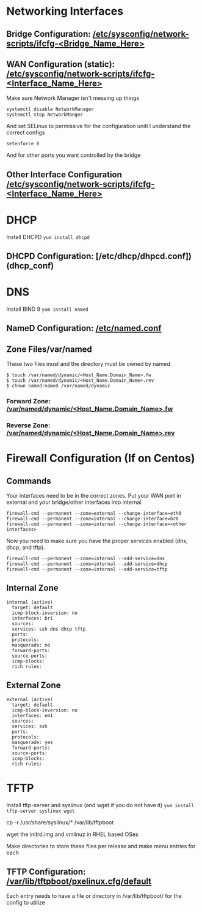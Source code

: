 # Networking Interfaces

## Bridge Configuration:  [/etc/sysconfig/network-scripts/ifcfg-<Bridge_Name_Here>](bridge_conf)

## WAN Configuration (static):  [/etc/sysconfig/network-scripts/ifcfg-<Interface_Name_Here>](wan_conf)
Make sure Network Manager isn't messing up things
```
systemctl disable NetworkManager
systemctl stop NetworkManger
```
And set SELinux to permissive for the configuration unitl I understand the correct configs
```
setenforce 0

```
And for other ports you want controlled by the bridge
## Other Interface Configuration [/etc/sysconfig/network-scripts/ifcfg-<Interface_Name_Here>](slave_interface_config)

# DHCP

Install DHCPD
``` yum install dhcpd ```
## DHCPD Configuration:  [/etc/dhcp/dhpcd.conf])(dhcp_conf)

# DNS

Install BIND 9
``` yum install named ```
## NameD Configuration: [/etc/named.conf](named_conf)

## Zone Files/var/named

These two files must and the directory must be owned by named

```
$ touch /var/named/dynamic/<Host_Name.Domain_Name>.fw
$ touch /var/named/dynamic/<Host_Name.Domain_Name>.rev
$ chown named:named /var/named/dynamic
```

### Forward Zone: [/var/named/dynamic/<Host_Name.Domain_Name>.fw](forward_zone_conf)

### Reverse Zone: [/var/named/dynamic/<Host_Name.Domain_Name>.rev](reverse_zone_conf)

# Firewall Configuration (If on Centos)

## Commands

Your interfaces need to be in the correct zones.  Put your WAN port in external and your bridge/other interfaces into internal

``` 
firewall-cmd --permanent --zone=external --change-interface=eth0 
firewall-cmd --permanent --zone=internal --change-interface=br0
firewall-cmd --permanent --zone=internal --change-interface=<other interfaces> 
```
Now you need to make sure you have the proper services enabled (dns, dhcp, and tftp).
``` 
firewall-cmd --permanent --zone=internal --add-service=dns 
firewall-cmd --permanent --zone=internal --add-service=dhcp
firewall-cmd --permanent --zone=internal --add-service=tftp
```

## Internal Zone
```
internal (active)
  target: default
  icmp-block-inversion: no
  interfaces: br1
  sources: 
  services: ssh dns dhcp tftp
  ports: 
  protocols: 
  masquerade: no
  forward-ports: 
  source-ports: 
  icmp-blocks: 
  rich rules:
```

## External Zone

```
external (active)
  target: default
  icmp-block-inversion: no
  interfaces: em1
  sources: 
  services: ssh
  ports: 
  protocols: 
  masquerade: yes
  forward-ports: 
  source-ports: 
  icmp-blocks: 
  rich rules:
```
  
# TFTP
Install tftp-server and syslinux (and wget if you do not have it)
``` yum install tftp-server syslinux wget ```


cp -r /usr/share/syslinux/* /var/lib/tftpboot

wget the initrd.img and vmlinuz in RHEL based OSes

Make directories to store these files per release and make menu entries for each

## TFTP Configuration: [/var/lib/tftpboot/pxelinux.cfg/default](tftp_boot_conf)
Each entry needs to have a file or directory in /var/lib/tftpboot/ for the config to utilize
